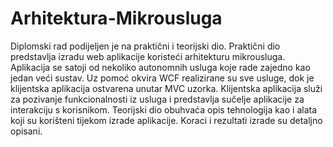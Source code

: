 # Arhitektura-Mikrousluga

Diplomski rad podijeljen je na praktični i teorijski dio. Praktični dio predstavlja izradu web aplikacije koristeći arhitekturu mikrousluga. Aplikacija se satoji od nekoliko autonomnih usluga
koje rade zajedno kao jedan veći sustav. Uz pomoć okvira WCF realizirane su sve usluge, dok je klijentska aplikacija ostvarena unutar MVC uzorka.
Klijentska aplikacija služi za pozivanje funkcionalnosti iz usluga i predstavlja sučelje aplikacije za interakciju s korisnikom. Teorijski dio obuhvaća opis tehnologija kao i alata koji su korišteni tijekom izrade aplikacije. 
Koraci i rezultati izrade su detaljno opisani. 

